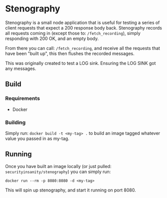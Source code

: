 # Stenography #

Stenography is a small node application that is useful for testing a series
of client requests that expect a 200 response body back. Stenography
records all requests coming in (except those to: `/fetch_recording`),
simply responding with 200 OK, and an empty body.

From there you can call: `/fetch_recording`, and receive all the requests
that have been "built up", this then flushes the recorded messages.

This was originally created to test a LOG sink. Ensuring the LOG SINK
got any messages.

## Build ##

### Requirements ###

* Docker

### Building ###

Simply run: `docker build -t <my-tag> .` to build an image tagged whatever
value you passed in as my-tag.

## Running ##

Once you have built an image locally (or just pulled: `securityinsanity/stenography`)
you can simply run:

`docker run --rm -p 8080:8080 -d <my-tag>`

This will spin up stenography, and start it running on port 8080.

